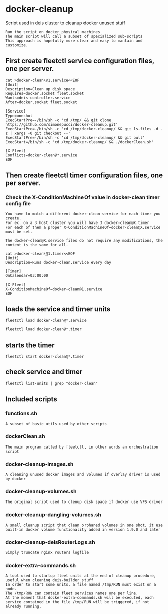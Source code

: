 # docker-cleanup
Script used in deis cluster to cleanup docker unused stuff

    Run the script on docker physical machines
    The main script will call a subset of specialized sub-scripts 
    This approach is hopefully more clear and easy to mantain and customize.
    

## First create fleetctl service configuration files, one per server.

```
cat >docker-clean\@1.service<<EOF
[Unit]
Description=Clean up disk space
Requires=docker.socket fleet.socket
Wants=deis-controller.service
After=docker.socket fleet.socket

[Service]
Type=oneshot
ExecStartPre=-/bin/sh -c 'cd /tmp/ && git clone https://github.com/simonepucci/docker-cleanup.git'
ExecStartPre=-/bin/sh -c 'cd /tmp/docker-cleanup/ && git ls-files -d -z | xargs -0 git checkout --'
ExecStartPre=-/bin/sh -c 'cd /tmp/docker-cleanup/ && git pull'
ExecStart=/bin/sh -c 'cd /tmp/docker-cleanup/ && ./dockerClean.sh'

[X-Fleet]
Conflicts=docker-clean@*.service
EOF
```

## Then create fleetctl timer configuration files, one per server.

### Check the X-ConditionMachineOf value in docker-clean timer config file
    You have to match a different docker-clean service for each timer you create.
    For ex. on a 3 host cluster you will have 3 docker-clean@X.timer
    For each of them a proper X-ConditionMachineOf=docker-clean@X.service must be set.

    The docker-clean@X.service files do not require any modifications, the content is the same for all.

```
cat >docker-clean\@1.timer<<EOF
[Unit]
Description=Runs docker-clean.service every day 

[Timer]
OnCalendar=03:00:00

[X-Fleet]
X-ConditionMachineOf=docker-clean@1.service
EOF
```

## loads the service and timer units

    fleetctl load docker-clean@*.service

    fleetctl load docker-clean@*.timer

## starts the timer

    fleetctl start docker-clean@*.timer

## check service and timer

    fleetctl list-units | grep "docker-clean"

## Included scripts

###   functions.sh
    A subset of basic utils used by other scripts
###   dockerClean.sh
    The main program called by fleetctl, in other words an orchestration script
###   docker-cleanup-images.sh
    A cleaning unused docker images and volumes if overlay driver is used by docker
###   docker-cleanup-volumes.sh
    The original script used to clenup disk space if docker use VFS driver
###   docker-cleanup-dangling-volumes.sh
    A small cleanup script that clean orphaned volumes in one shot, it use built-in docker volume functionality added in version 1.9.0 and later
###   docker-cleanup-deisRouterLogs.sh
    Simply truncate nginx routers logfile
###   docker-extra-commands.sh
    A tool used to startup fleet units at the end of cleanup procedure, useful when cleaning deis-builder stuff
    In order to start some units, a file named /tmp/RUN must exist on a node.
    The /tmp/RUN can contain fleet services names one per line. 
    At the moment that docker-extra-commands.sh will be executed, each service contained in the file /tmp/RUN will be triggered, if not already running.

